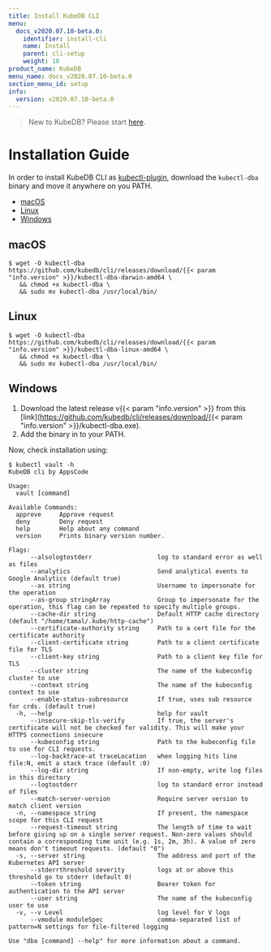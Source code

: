 ```yaml
---
title: Install KubeDB CLI
menu:
  docs_v2020.07.10-beta.0:
    identifier: install-cli
    name: Install
    parent: cli-setup
    weight: 10
product_name: KubeDB
menu_name: docs_v2020.07.10-beta.0
section_menu_id: setup
info:
  version: v2020.07.10-beta.0
---
```


> New to KubeDB? Please start [here](/docs/v2020.07.10-beta.0/concepts/README).

# Installation Guide

In order to install KubeDB CLI as [kubectl-plugin](https://kubernetes.io/docs/tasks/extend-kubectl/kubectl-plugins/), download the `kubectl-dba` binary and move it anywhere on you PATH.

<ul class="nav nav-tabs" id="installerTab" role="tablist">
  <li class="nav-item">
    <a class="nav-link active" id="mac-tab" data-toggle="tab" href="#mac" role="tab" aria-controls="mac" aria-selected="true">macOS</a>
  </li>
  <li class="nav-item">
    <a class="nav-link" id="linux-tab" data-toggle="tab" href="#linux" role="tab" aria-controls="linux" aria-selected="false">Linux</a>
  </li>
  <li class="nav-item">
    <a class="nav-link" id="windows-tab" data-toggle="tab" href="#windows" role="tab" aria-controls="windows" aria-selected="false">Windows</a>
  </li>
</ul>
<div class="tab-content" id="installerTabContent">
  <div class="tab-pane fade show active" id="mac" role="tabpanel" aria-labelledby="mac-tab">

## macOS

```console
$ wget -O kubectl-dba https://github.com/kubedb/cli/releases/download/{{< param "info.version" >}}/kubectl-dba-darwin-amd64 \
   && chmod +x kubectl-dba \
   && sudo mv kubectl-dba /usr/local/bin/
```

</div>
<div class="tab-pane fade" id="linux" role="tabpanel" aria-labelledby="linux-tab">

## Linux

```console
$ wget -O kubectl-dba https://github.com/kubedb/cli/releases/download/{{< param "info.version" >}}/kubectl-dba-linux-amd64 \
   && chmod +x kubectl-dba \
   && sudo mv kubectl-dba /usr/local/bin/
```

</div>
<div class="tab-pane fade" id="windows" role="tabpanel" aria-labelledby="windows-tab">

## Windows

1. Download the latest release v{{< param "info.version" >}} from this [link](https://github.com/kubedb/cli/releases/download/{{< param "info.version" >}}/kubectl-dba.exe).
2. Add the binary in to your PATH.

</div>
</div>

Now, check installation using:

```console
$ kubectl vault -h
KubeDB cli by AppsCode

Usage:
  vault [command]

Available Commands:
  approve     Approve request
  deny        Deny request
  help        Help about any command
  version     Prints binary version number.

Flags:
      --alsologtostderr                  log to standard error as well as files
      --analytics                        Send analytical events to Google Analytics (default true)
      --as string                        Username to impersonate for the operation
      --as-group stringArray             Group to impersonate for the operation, this flag can be repeated to specify multiple groups.
      --cache-dir string                 Default HTTP cache directory (default "/home/tamal/.kube/http-cache")
      --certificate-authority string     Path to a cert file for the certificate authority
      --client-certificate string        Path to a client certificate file for TLS
      --client-key string                Path to a client key file for TLS
      --cluster string                   The name of the kubeconfig cluster to use
      --context string                   The name of the kubeconfig context to use
      --enable-status-subresource        If true, uses sub resource for crds. (default true)
  -h, --help                             help for vault
      --insecure-skip-tls-verify         If true, the server's certificate will not be checked for validity. This will make your HTTPS connections insecure
      --kubeconfig string                Path to the kubeconfig file to use for CLI requests.
      --log-backtrace-at traceLocation   when logging hits line file:N, emit a stack trace (default :0)
      --log-dir string                   If non-empty, write log files in this directory
      --logtostderr                      log to standard error instead of files
      --match-server-version             Require server version to match client version
  -n, --namespace string                 If present, the namespace scope for this CLI request
      --request-timeout string           The length of time to wait before giving up on a single server request. Non-zero values should contain a corresponding time unit (e.g. 1s, 2m, 3h). A value of zero means don't timeout requests. (default "0")
  -s, --server string                    The address and port of the Kubernetes API server
      --stderrthreshold severity         logs at or above this threshold go to stderr (default 0)
      --token string                     Bearer token for authentication to the API server
      --user string                      The name of the kubeconfig user to use
  -v, --v Level                          log level for V logs
      --vmodule moduleSpec               comma-separated list of pattern=N settings for file-filtered logging

Use "dba [command] --help" for more information about a command.
```
